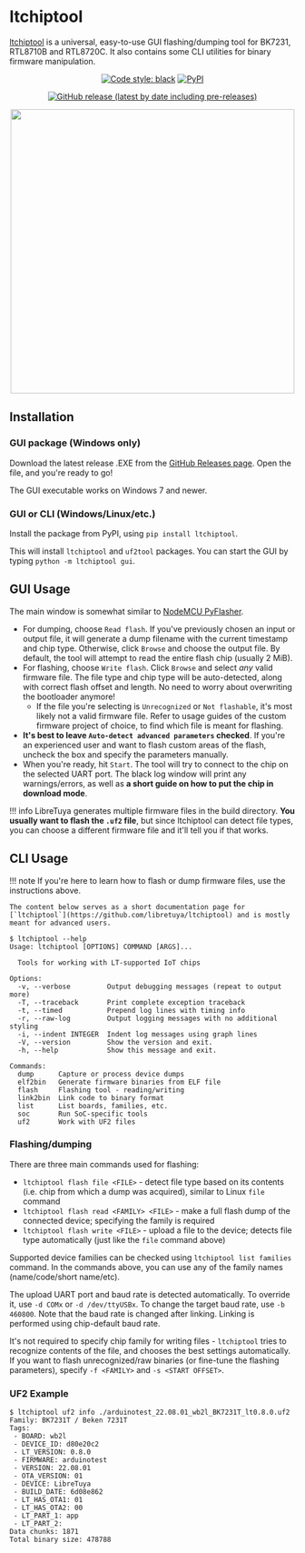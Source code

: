 # ltchiptool

[ltchiptool](https://github.com/libretuya/ltchiptool) is a universal, easy-to-use GUI flashing/dumping tool for BK7231, RTL8710B and RTL8720C. It also contains some CLI utilities for binary firmware manipulation.

<div align="center">

[![Code style: black](https://img.shields.io/badge/code%20style-black-000000.svg)](https://github.com/psf/black)
[![PyPI](https://img.shields.io/pypi/v/ltchiptool)](https://pypi.org/project/ltchiptool/)

[![GitHub release (latest by date including pre-releases)](https://img.shields.io/github/v/release/libretuya/ltchiptool?include_prereleases&label=GUI%20release)](https://github.com/libretuya/ltchiptool/releases/latest)

<img src="https://raw.githubusercontent.com/libretuya/ltchiptool/master/.github/screenshot.png" height="500px">
</div>

## Installation

### GUI package (Windows only)

Download the latest release .EXE from the [GitHub Releases page](https://github.com/libretuya/ltchiptool/releases/latest). Open the file, and you're ready to go!

The GUI executable works on Windows 7 and newer.

### GUI or CLI (Windows/Linux/etc.)

Install the package from PyPI, using `pip install ltchiptool`.

This will install `ltchiptool` and `uf2tool` packages. You can start the GUI by typing `python -m ltchiptool gui`.

## GUI Usage

The main window is somewhat similar to [NodeMCU PyFlasher](https://github.com/marcelstoer/nodemcu-pyflasher).

- For dumping, choose `Read flash`. If you've previously chosen an input or output file, it will generate a dump filename with the current timestamp and chip type. Otherwise, click `Browse` and choose the output file. By default, the tool will attempt to read the entire flash chip (usually 2 MiB).
- For flashing, choose `Write flash`. Click `Browse` and select *any* valid firmware file. The file type and chip type will be auto-detected, along with correct flash offset and length. No need to worry about overwriting the bootloader anymore!
	- If the file you're selecting is `Unrecognized` or `Not flashable`, it's most likely not a valid firmware file. Refer to usage guides of the custom firmware project of choice, to find which file is meant for flashing.
- **It's best to leave `Auto-detect advanced parameters` checked**. If you're an experienced user and want to flash custom areas of the flash, uncheck the box and specify the parameters manually.
- When you're ready, hit `Start`. The tool will try to connect to the chip on the selected UART port. The black log window will print any warnings/errors, as well as **a short guide on how to put the chip in download mode**.

!!! info
	LibreTuya generates multiple firmware files in the build directory. **You usually want to flash the `.uf2` file**, but since ltchiptool can detect file types, you can choose a different firmware file and it'll tell you if that works.

## CLI Usage

!!! note
	If you're here to learn how to flash or dump firmware files, use the instructions above.

	The content below serves as a short documentation page for [`ltchiptool`](https://github.com/libretuya/ltchiptool) and is mostly meant for advanced users.

```shell
$ ltchiptool --help
Usage: ltchiptool [OPTIONS] COMMAND [ARGS]...

  Tools for working with LT-supported IoT chips

Options:
  -v, --verbose         Output debugging messages (repeat to output more)
  -T, --traceback       Print complete exception traceback
  -t, --timed           Prepend log lines with timing info
  -r, --raw-log         Output logging messages with no additional styling
  -i, --indent INTEGER  Indent log messages using graph lines
  -V, --version         Show the version and exit.
  -h, --help            Show this message and exit.

Commands:
  dump      Capture or process device dumps
  elf2bin   Generate firmware binaries from ELF file
  flash     Flashing tool - reading/writing
  link2bin  Link code to binary format
  list      List boards, families, etc.
  soc       Run SoC-specific tools
  uf2       Work with UF2 files
```

### Flashing/dumping

There are three main commands used for flashing:

- `ltchiptool flash file <FILE>` - detect file type based on its contents (i.e. chip from which a dump was acquired), similar to Linux `file` command
- `ltchiptool flash read <FAMILY> <FILE>` - make a full flash dump of the connected device; specifying the family is required
- `ltchiptool flash write <FILE>` - upload a file to the device; detects file type automatically (just like the `file` command above)

Supported device families can be checked using `ltchiptool list families` command. In the commands above, you can use any of the family names (name/code/short name/etc).

The upload UART port and baud rate is detected automatically. To override it, use `-d COMx` or `-d /dev/ttyUSBx`. To change the target baud rate, use `-b 460800`.
Note that the baud rate is changed after linking. Linking is performed using chip-default baud rate.

It's not required to specify chip family for writing files - `ltchiptool` tries to recognize contents of the file, and chooses the best settings automatically.
If you want to flash unrecognized/raw binaries (or fine-tune the flashing parameters), specify `-f <FAMILY>` and `-s <START OFFSET>`.

### UF2 Example

```shell
$ ltchiptool uf2 info ./arduinotest_22.08.01_wb2l_BK7231T_lt0.8.0.uf2
Family: BK7231T / Beken 7231T
Tags:
 - BOARD: wb2l
 - DEVICE_ID: d80e20c2
 - LT_VERSION: 0.8.0
 - FIRMWARE: arduinotest
 - VERSION: 22.08.01
 - OTA_VERSION: 01
 - DEVICE: LibreTuya
 - BUILD_DATE: 6d08e862
 - LT_HAS_OTA1: 01
 - LT_HAS_OTA2: 00
 - LT_PART_1: app
 - LT_PART_2:
Data chunks: 1871
Total binary size: 478788
```

